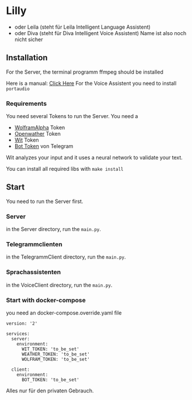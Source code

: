 # Lilly
- oder Leila (steht für Leila Intelligent Language Assistent)
- oder Diva (steht für Diva Intelligent Voice Assistent)
Name ist also noch nicht sicher

## Installation
For the Server, the terminal programm ffmpeg should be installed

Here is a manual: [Click Here](https://github.com/adaptlearning/adapt_authoring/wiki/Installing-FFmpeg)
For the Voice Assistent you need to install ``portaudio``
### Requirements
You need several Tokens to run the Server.
You need a
- [WolframAlpha](http://products.wolframalpha.com/) Token
- [Openwather](https://openweathermap.org/) Token
- [Wit](https://wit.ai/) Token
- [Bot Token](https://core.telegram.org/bots) von Telegram 

Wit analyzes your input and it uses a neural network to validate your text.

You can install all required libs with ```make install```
## Start
You need to run the Server first.
### Server
in the Server directory, run the ``main.py``.
### Telegrammclienten
in the TelegrammClient directory, run the ``main.py``.
### Sprachassistenten
in the VoiceClient directory, run the ``main.py``.
### Start with docker-compose
you need an docker-compose.override.yaml file
```
version: '2'

services:
  server:
    environment:
      WIT_TOKEN: 'to_be_set'
      WEATHER_TOKEN: 'to_be_set'
      WOLFRAM_TOKEN: 'to_be_set'

  client:
    environment:
      BOT_TOKEN: 'to_be_set'

```

Alles nur für den privaten Gebrauch.